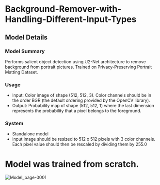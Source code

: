 # Background-Remover-with-Handling-Different-Input-Types
## Model Details
### Model Summary
Performs salient object detection using U2-Net architecture to remove background from portrait pictures.
Trained on Privacy-Preserving Portrait Matting Dataset.
### Usage
- Input: Color image of shape (512, 512, 3). Color channels should be in the order BGR (the default ordering provided by the OpenCV library).
- Output: Probability map of shape (512, 512, 1) where the last dimension represents the probability that a pixel belongs to the foreground.
### System
- Standalone model
- Input image should be resized to 512 x 512 pixels with 3 color channels. Each pixel value should then be rescaled by dividing them by 255.0

# Model was trained from scratch.
![Model_page-0001](https://github.com/user-attachments/assets/cae110c7-c217-45ea-b525-e7b2759d57c0)
